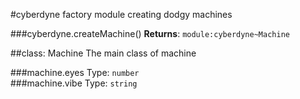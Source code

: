 #cyberdyne
factory module creating dodgy machines

  
###cyberdyne.createMachine()
**Returns**: `module:cyberdyne~Machine`  

##class: Machine
The main class of machine


###machine.eyes
Type: `number`  
###machine.vibe
Type: `string`  

